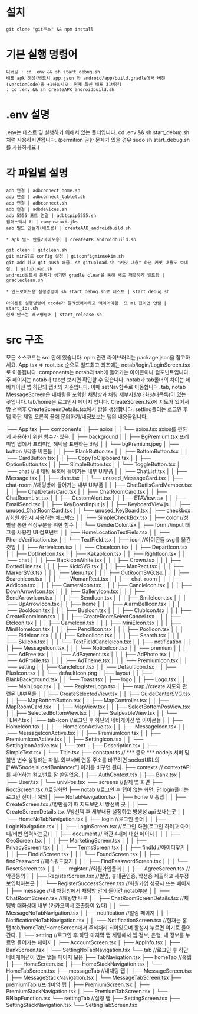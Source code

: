 
# 설치
	git clone "git주소" && npm install

# 기본 실행 명령어
	디버깅 : cd .env && sh start_debug.sh
	배포 apk 생성(반드시 app.json 와 android/app/build.gradle에서 버전(versionCode)을 +1하십시오. 현재 최신 배포 31버전)
	: cd .env && sh createAPK_androidbuild.sh
# .env 설명
.env는 테스트 및 실행하기 위해서 있는 폴더입니다.
cd .env && sh start_debug.sh 처럼 사용하시면됩니다.
(permition 권한 문제가 있을 경우 sudo sh start_debug.sh를 사용하세요.)

# 각 파일별 설명
	adb 연결 | adbconnect_home.sh
	adb 연결 | adbconnect_tablet.sh
	adb 연결 | adbconnect.sh
	adb 연결 | adbdevices.sh
	adb 5555 포트 연결 | adbtcpip5555.sh
	캠퍼스택시 키 | campustaxi.jks
	aab 빌드 만들기(배포용) | createAAB_androidbuild.sh
	
	* apk 빌드 만들기(배포용) | createAPK_androidbuild.sh
	
	git clean | gitclean.sh
	git min97로 config 설정 | gitconfigminsekim.sh
	git add 하고 git push 해줌. sh gitupload.sh "커밋 내용" 하면 커밋 내용도 보내짐. | gitupload.sh
	android빌드시 문제가 생기면 gradle clean을 통해 새로 깨끗하게 빌드함 | gradleclean.sh
	
	* 안드로이드용 실행명령어 sh start_debug.sh로 테스트 | start_debug.sh
  
	아이폰용 실행명령어 xcode가 깔려있어야하고 맥이어야함. 또 m1 칩이면 안됌 | start_ios.sh
	현재 안쓰는 배포명령어 | start_release.sh

# src 구조
 모든 소스코드는 src 안에 있습니다.
 npm 관련 라이브러리는 package.json을 참고하세요.
App.tsx => root.tsx 순으로 빌드최고 최초에는 notab/login/LoginScreen.tsx로 이동됩니다.
components는 notab과 tab에 들어가는 아이콘이나 컴포넌트입니다.
주 페이지는 notab과 tab만 보시면 확인할 수 있습니다.
notab과 tab폴더의 차이는 네비게이션 앱 하단의 탭바의 기준입니다. 이때 setNav함수로 이동합니다.
tab, notab MessageScreen은 내채팅을 포함한 채팅방과 채팅 세부사항(대화상대목록)이 있는 곳입니다.
tab/home은 로그인시 페이지 입니다. CreateScreen.tsx에 지도가 있어서 방 선택후 CreateScreenDetails.tsx에서 방을 생성합니다.
setting폴더는 로그인 후 탭 하단 제일 오른쪽 끝에 문의하기/내정보보는 탭의 내용들입니다.

 ├── App.tsx
├── components
│   ├── axios
│   │   └── axios.tsx axios를 편하게 사용하기 위한 함수가 있음.
│   ├── background
│   │   ├── BgPremium.tsx 프리미엄 탭에서 프리미엄 혜택을 표현하는 바탕
│   │   └── bgPremium.jpeg
│   ├── button							//각종 버튼들
│   │   ├── BlankButton.tsx
│   │   ├── BottomButton.tsx
│   │   ├── CardButton.tsx
│   │   ├── CopyToClipboard.tsx
│   │   ├── OptionButton.tsx
│   │   ├── SimpleButton.tsx
│   │   └── ToggleButton.tsx
│   ├── chat								//내 채팅 목록에 들어가는 내부 UI부품
│   │   ├── ChatList.tsx
│   │   ├── Message.tsx
│   │   ├── date.tsx
│   │   └── unused_MessageCard.tsx
│   ├── chat-room						//채팅방에 들어가는 내부 UI부품
│   │   ├── ChatDatilsCardMember.tsx
│   │   ├── ChatDetailsCard.tsx
│   │   ├── ChatRoomCard.tsx
│   │   ├── ChatRoomList.tsx
│   │   ├── CustomAlert.tsx
│   │   ├── ETAView.tsx
│   │   ├── EmailSend.tsx
│   │   ├── KeyBoardInput.js
│   │   ├── KeyboardView.js
│   │   ├── unused_ChatRoomCard.tsx
│   │   └── unused_KeyBoard.tsx
│   ├── checkbox					//회원가입시 사용하는 체크박스
│   │   └── SimpleCheckBox.tsx
│   ├── color							//성별을 통한 색상구분을 위한 함수
│   │   └── GenderColor.tsx
│   ├── form							//input 태그를 사용한 UI 컴포넌트
│   │   ├── HomeLocationTextField.tsx
│   │   ├── PhoneVerification.tsx
│   │   └── TextField.tsx
│   ├── icon							//아이콘들 svg를 옮긴것임
│   │   ├── ArriveIcon.tsx
│   │   ├── CloseIcon.tsx
│   │   ├── DepartIcon.tsx
│   │   ├── DotlineIcon.tsx
│   │   ├── KakaoIcon.tsx
│   │   ├── RightIcon.tsx
│   │   ├── chat
│   │   │   ├── BackIconWhite.tsx
│   │   │   ├── Crown.tsx
│   │   │   ├── DottedLine.tsx
│   │   │   ├── KickSVG.tsx
│   │   │   ├── ManRect.tsx
│   │   │   ├── MarkerSVG.tsx
│   │   │   ├── Menu.tsx
│   │   │   ├── OutRoomSVG.tsx
│   │   │   ├── SearchIcon.tsx
│   │   │   └── WomanRect.tsx
│   │   ├── chat-room
│   │   │   ├── AddIcon.tsx
│   │   │   ├── CameraIcon.tsx
│   │   │   ├── CancleIcon.tsx
│   │   │   ├── DownArrowIcon.tsx
│   │   │   ├── GalleryIcon.tsx
│   │   │   ├── SendArrowIcon.tsx
│   │   │   ├── SendIcon.tsx
│   │   │   ├── SmileIcon.tsx
│   │   │   └── UpArrowIcon.tsx
│   │   ├── home
│   │   │   ├── AlarmBellIcon.tsx
│   │   │   ├── BookIcon.tsx
│   │   │   ├── BusIcon.tsx
│   │   │   ├── ClubIcon.tsx
│   │   │   ├── CreateRoomIcon.tsx
│   │   │   ├── CreateRoomSelectCancel.tsx
│   │   │   ├── EtcIcon.tsx
│   │   │   ├── GameIcon.tsx
│   │   │   ├── MiniEIcon.tsx
│   │   │   ├── MiniHomeIcon.tsx
│   │   │   ├── PencilIcon.tsx
│   │   │   ├── PoolIcon.tsx
│   │   │   ├── RideIcon.tsx
│   │   │   ├── SchoolIcon.tsx
│   │   │   ├── Search.tsx
│   │   │   ├── SkiIcon.tsx
│   │   │   └── TextFieldCancleIcon.tsx
│   │   ├── notification
│   │   │   ├── MessageIcon.tsx
│   │   │   └── NoticeIcon.tsx
│   │   ├── premium
│   │   │   ├── AdFree.tsx
│   │   │   ├── AdPayment.tsx
│   │   │   ├── AdPhoto.tsx
│   │   │   ├── AdProfile.tsx
│   │   │   ├── AdTheme.tsx
│   │   │   └── PremiumIcon.tsx
│   │   └── setting
│   │       ├── CancleIcon.tsx
│   │       ├── DefaultIcon.tsx
│   │       ├── PlusIcon.tsx
│   │       └── defaultIcon.png
│   ├── layout
│   │   ├── BlankBackground.tsx
│   │   └── Toast.tsx
│   ├── logo
│   │   ├── Logo.tsx
│   │   ├── MainLogo.tsx
│   │   └── RegisterLogo.tsx
│   ├── map											//create 지도와 관련된 UI부품들
│   │   ├── CreateSelectedView.tsx
│   │   ├── GuideCenterSVG.tsx
│   │   ├── MapBottomButton.tsx
│   │   ├── MapController.tsx
│   │   ├── MapRoomCard.tsx
│   │   ├── MapView.tsx
│   │   ├── SelectBottomPosView.tsx
│   │   ├── SelectedBottomView.tsx
│   │   ├── SwipeableView.tsx
│   │   └── TEMP.tsx
│   ├── tab-icon								//로그인 후 하단의 네비게이션 탭 아이콘들
│   │   ├── HomeIcon.tsx
│   │   ├── HomeIconActive.tsx
│   │   ├── MessageIcon.tsx
│   │   ├── MessageIconActive.tsx
│   │   ├── PremiumIcon.tsx
│   │   ├── PremiumIconActive.tsx
│   │   ├── SettingIcon.tsx
│   │   └── SettingIconActive.tsx
│   └── text
│       ├── Description.tsx
│       ├── SImpleText.tsx
│       └── Title.tsx
├── constant.ts								// *** 중요 *** nodejs 서버 및 불변 변수 설정하는 파일. 외부서버 연동 주소를 바꾸려면 socketURL의 ["AWSnodejsLoadBanlancer"] 이거를 바꾸면 된다.
├── contexts									// contextAPI를 제어하는 컴포넌트 잘 쓸일없음.
│   ├── AuthContext.tsx
│   ├── Bank.tsx
│   ├── User.tsx
│   └── univPos.tsx
└── screens										//실제 앱 화면
    ├── RootScreen.tsx				//로딩화면
    ├── notab									//로그인 후 탭이 없는 화면, 단 login폴더는 로그인 전이니 예외
    │   ├── NoTabNavigation.tsx
    │   ├── home							// 홈탭
    │   │   ├── CreateScreen.tsx //방만들기 때 지도보면서 방선택 곳
    │   │   ├── CreateScreenDetails.tsx //방선택 후 세부내용 설정하고 방생성 api 보내는곳
    │   │   └── HomeNoTabNavigation.tsx
    │   ├── login										//로그인 폴더
    │   │   ├── LoginNavigation.tsx
    │   │   ├── LoginScreen.tsx			//로그인 화면(로그인 하려고 아이디/비번 입력하는곳)
    │   │   ├── document						// 약관 4개에 대한 페이지
    │   │   │   ├── GeoScreen.tsx
    │   │   │   ├── MarketingScreen.tsx
    │   │   │   ├── PrivacyScreen.tsx
    │   │   │   └── TermsScreen.tsx
    │   │   ├── findId						//아이디찾기
    │   │   │   ├── FindIdScreen.tsx
    │   │   │   └── FoundScreen.tsx
    │   │   ├── findPassword			//패스워드찾기
    │   │   │   ├── FindPasswordScreen.tsx
    │   │   │   └── ResetScreen.tsx
    │   │   └── register					//회원가입폴더
    │   │       ├── AgreeScreen.tsx		//약관동의
    │   │       ├── RegisterScreen.tsx //별명, 휴대폰인증, 학생증 제출하고 세부정보입력하는곳
    │   │       └── RegisterSuccessScreen.tsx //회원가입 성공시 뜨는 페이지
    │   ├── message								//내 채팅방에서 채팅방 안에 들어간 notab부분
    │   │   ├── ChatRoomScreen.tsx //채팅방 내부
    │   │   ├── ChatRoomScreenDetails.tsx //채팅방 대화상대 내부 (카카오택시 호출등이 있다)
    │   │   └── MessageNoTabNavigation.tsx
    │   ├── notification					//알림 페이지
    │   │   ├── NotificationNoTabNavigation.tsx
    │   │   └── NotificationScreen.tsx //현재는 홈탭 tab/homeTab/HomeScreen에서 주석처리 되어있으며 활성시 누르면 여기로 들어간다.
    │   └── setting								//로그인 후 하단 마지막 탭 세팅에서 앱 정보, 은행, 내 정보를 누르면 들어가는 페이지
    │       ├── AccountScreen.tsx
    │       ├── AppInfo.tsx
    │       ├── BankScreen.tsx
    │       └── SettingNoTabNavigation.tsx
    └── tab													//로그인 후 하단 네비게이션이 있는 탭들 페이지 모음
        ├── TabNavigation.tsx
        ├── homeTab									//홈탭
        │   ├── HomeScreen.tsx
        │   ├── HomeStackNavigation.tsx
        │   └── HomeTabScreen.tsx
        ├── messageTab							//내채팅 탭
        │   ├── MessageScreen.tsx
        │   ├── MessageStackNavigation.tsx
        │   └── MessageTabScreen.tsx
        ├── premiumTab						//프리미엄 탭
        │   ├── PremiumScreen.tsx
        │   ├── PremiumStackNavigation.tsx
        │   ├── PremiumTabScreen.tsx
        │   └── RNIapFunction.tsx
        └── settingTab				//설정 탭
            ├── SettingScreen.tsx
            ├── SettingStackNavigation.tsx
            └── SettingTabScreen.tsx
